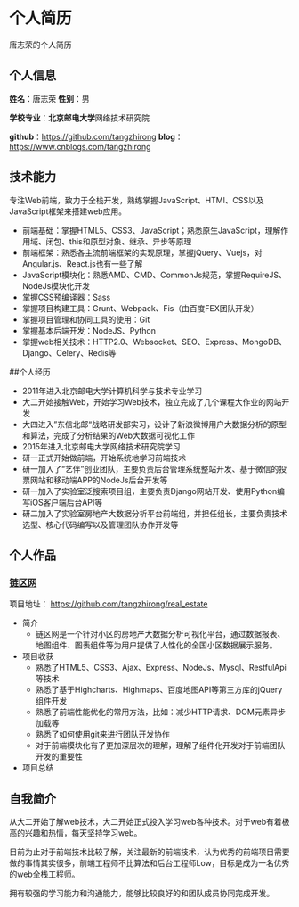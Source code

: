 个人简历
======================
唐志荣的个人简历

## 个人信息

**姓名**：唐志荣
**性别**：男

**学校专业**：**北京邮电大学**网络技术研究院

**github**：https://github.com/tangzhirong
**blog**：https://www.cnblogs.com/tangzhirong

## 技术能力

专注Web前端，致力于全栈开发，熟练掌握JavaScript、HTMl、CSS以及JavaScript框架来搭建web应用。

* 前端基础：掌握HTML5、CSS3、JavaScript；熟悉原生JavaScript，理解作用域、闭包、this和原型对象、继承、异步等原理
* 前端框架：熟悉各主流前端框架的实现原理，掌握jQuery、Vuejs，对Angular.js、React.js也有一些了解
* JavaScript模块化：熟悉AMD、CMD、CommonJs规范，掌握RequireJS、NodeJs模块化开发
* 掌握CSS预编译器：Sass
* 掌握项目构建工具：Grunt、Webpack、Fis（由百度FEX团队开发）
* 掌握项目管理和协同工具的使用：Git
* 掌握基本后端开发：NodeJS、Python
* 掌握web相关技术：HTTP2.0、Websocket、SEO、Express、MongoDB、Django、Celery、Redis等

##个人经历

* 2011年进入北京邮电大学计算机科学与技术专业学习
* 大二开始接触Web，开始学习Web技术，独立完成了几个课程大作业的网站开发
* 大四进入”东信北邮“战略研发部实习，设计了新浪微博用户大数据分析的原型和算法，完成了分析结果的Web大数据可视化工作
* 2015年进入北京邮电大学网络技术研究院学习
* 研一正式开始做前端，开始系统地学习前端技术
* 研一加入了“艺伴”创业团队，主要负责后台管理系统整站开发、基于微信的投票网站和移动端APP的NodeJs后台开发等
* 研一加入了实验室泛搜索项目组，主要负责Django网站开发、使用Python编写iOS客户端后台API等
* 研二加入了实验室房地产大数据分析平台前端组，并担任组长，主要负责技术选型、核心代码编写以及管理团队协作开发等

## 个人作品

### [链区网](部署在北邮校园网，暂不能通过公网访问)
项目地址： https://github.com/tangzhirong/real_estate
- 简介
  + 链区网是一个针对小区的房地产大数据分析可视化平台，通过数据报表、地图组件、图表组件等为用户提供了人性化的全国小区数据展示服务。
- 项目收获
  + 熟悉了HTML5、CSS3、Ajax、Express、NodeJs、Mysql、RestfulApi等技术
  + 熟悉了基于Highcharts、Highmaps、百度地图API等第三方库的jQuery组件开发
  + 熟悉了前端性能优化的常用方法，比如：减少HTTP请求、DOM元素异步加载等
  + 熟悉了如何使用git来进行团队开发协作
  + 对于前端模块化有了更加深层次的理解，理解了组件化开发对于前端团队开发的重要性
- 项目总结
  


## 自我简介

从大二开始了解web技术，大二开始正式投入学习web各种技术。对于web有着极高的兴趣和热情，每天坚持学习web。

目前为止对于前端技术比较了解，关注最新的前端技术，认为优秀的前端项目需要做的事情其实很多，前端工程师不比算法和后台工程师Low，目标是成为一名优秀的web全栈工程师。

拥有较强的学习能力和沟通能力，能够比较良好的和团队成员协同完成开发。

